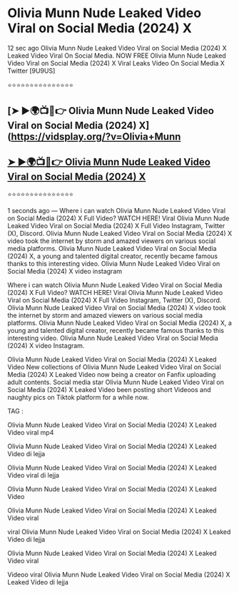 ﻿# Olivia Munn Nude Leaked Video Viral on Social Media (2024) X



12 sec ago Olivia Munn Nude Leaked Video Viral on Social Media (2024) X Leaked Video Viral On Social Media. NOW FREE Olivia Munn Nude Leaked Video Viral on Social Media (2024) X Viral Leaks Video On Social Media X Twitter [9U9US]

⭐⭐⭐⭐⭐⭐⭐⭐⭐⭐⭐⭐⭐⭐⭐

## [➤ ►🌍📺📱👉 Olivia Munn Nude Leaked Video Viral on Social Media (2024) X](https://vidsplay.org/?v=Olivia+Munn

## [➤ ►🌍📺📱👉 Olivia Munn Nude Leaked Video Viral on Social Media (2024) X](https://vidsplay.org/?v=Olivia+Munn)


⭐⭐⭐⭐⭐⭐⭐⭐⭐⭐⭐⭐⭐⭐⭐



1 seconds ago — Where i can watch Olivia Munn Nude Leaked Video Viral on Social Media (2024) X Full Video? WATCH HERE! Viral Olivia Munn Nude Leaked Video Viral on Social Media (2024) X Full Video Instagram, Twitter (X), Discord. Olivia Munn Nude Leaked Video Viral on Social Media (2024) X video took the internet by storm and amazed viewers on various social media platforms. Olivia Munn Nude Leaked Video Viral on Social Media (2024) X, a young and talented digital creator, recently became famous thanks to this interesting video. Olivia Munn Nude Leaked Video Viral on Social Media (2024) X video instagram

Where i can watch Olivia Munn Nude Leaked Video Viral on Social Media (2024) X Full Video? WATCH HERE! Viral Olivia Munn Nude Leaked Video Viral on Social Media (2024) X Full Video Instagram, Twitter (X), Discord. Olivia Munn Nude Leaked Video Viral on Social Media (2024) X video took the internet by storm and amazed viewers on various social media platforms. Olivia Munn Nude Leaked Video Viral on Social Media (2024) X, a young and talented digital creator, recently became famous thanks to this interesting video. Olivia Munn Nude Leaked Video Viral on Social Media (2024) X video Instagram.

Olivia Munn Nude Leaked Video Viral on Social Media (2024) X Leaked Video New collections of Olivia Munn Nude Leaked Video Viral on Social Media (2024) X Leaked Video now being a creator on Fanfix uploading adult contents. Social media star Olivia Munn Nude Leaked Video Viral on Social Media (2024) X Leaked Video been posting short Videoos and naughty pics on Tiktok platform for a while now.

TAG :

 

Olivia Munn Nude Leaked Video Viral on Social Media (2024) X Leaked Video viral mp4

 

Olivia Munn Nude Leaked Video Viral on Social Media (2024) X Leaked Video di lejja

 

Olivia Munn Nude Leaked Video Viral on Social Media (2024) X Leaked Video viral di lejja

 

Olivia Munn Nude Leaked Video Viral on Social Media (2024) X Leaked Video

 

Olivia Munn Nude Leaked Video Viral on Social Media (2024) X Leaked Video viral

 

viral Olivia Munn Nude Leaked Video Viral on Social Media (2024) X Leaked Video di lejja

 

Olivia Munn Nude Leaked Video Viral on Social Media (2024) X Leaked Video viral

 

Videoo viral Olivia Munn Nude Leaked Video Viral on Social Media (2024) X Leaked Video di lejja